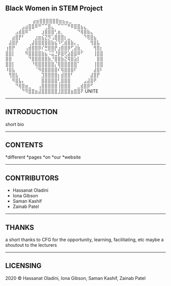 ## Black Women in STEM Project ##

⠀⠀⠀⠀⠀⠀⠀⠀ ⣴⣶⣿⣿⣿⣿⣿⣿⣶⣦⣤⣀⠀⠀⠀⠀⠀⠀⠀⠀
⠀⠀⠀⠀⠀⣠⣴⣿⣿⠿⠛⠉⢉⣿⣄⠀⠉⠉⠉⠛⠿⣿⣿⣦⣄⠀⠀⠀⠀⠀
⠀⠀⠀⣠⣾⣿⠿⠉⠀⠀⠀⣰⣿⣿⣿⢃⣶⡀⠀⠀⠀⠀⠙⢿⣿⣷⣄⠀⠀⠀
⠀⠀⣴⣿⡟⠃⠀⠀⠀⣰⣶⣮⣝⡻⢡⣿⣿⣿⡆⣀⠀⠀⠀⠀⠙⢿⣿⣦⠀⠀
⠀⣼⣿⡟⠀⠀⠀⢀⣼⣿⣿⣿⣿⣿⣷⣮⠹⢋⣾⣿⣷⡄⡀⠀⠀⠀⢻⣿⣧⠀
⢰⣿⡟⠀⠀⠀⢠⣾⣿⣿⡿⠎⣛⣿⣿⡟⣰⣿⣿⡿⢋⣼⣷⡀⠀⠀⠀⢻⣿⡆
⣿⣿⡇⠀⠀⠀⠻⣿⣿⣿⣿⣷⣦⠨⣭⣘⡿⣿⢟⣵⣿⣿⠿⠋⠀⠀⠀⢸⣿⣿
⣿⣿⠀⠀⠀⠀⠀⠙⣿⣿⣿⣿⣿⣷⡘⣿⣿⣷⣝⢿⣿⣵⡇⠀⠀⠀⠀⠀⣿⣿
⣿⣿⡇⠀⠀⠀⠀⠀⠘⢿⣿⣿⣿⣿⣿⡌⢿⣿⣿⣿⣿⣿⠁⠀⠀⠀⠀⢸⣿⣿
⠸⣿⣧⠀⠀⠀⠀⠀⠀⠈⠻⣿⣿⣿⣿⣿⠎⢿⣿⣿⣿⠏⠀⠀⠀⠀⠀⣼⣿⠇
⠀⢻⣿⣧⠀⠀⠀⠀⠀⠀⠀⣹⣿⣿⣿⣿⡆⣾⣿⣿⠃⠀⠀⠀⠀⠀⣼⣿⡟⠀
⠀⠀⠻⣿⣧⡄⠀⠀⠀⠀⠀⣿⣿⣿⣿⣿⢃⣿⣿⣿⠀⠀⠀⠀⣠⣼⣿⠟⠀⠀
⠀⠀⠀⠙⢿⣿⣶⣀⠀⠀⢠⣿⣿⣿⣿⣿⢸⣿⣿⣿⠀⠀⣀⣾⣿⡿⠋⠀⠀⠀
⠀⠀⠀⠀⠀⠙⠻⣿⣿⣶⣼⣿⣿⣿⣿⣿⣸⣿⣿⣿⣶⣿⣿⠟     UNITE


--------------------------------------

## INTRODUCTION ##

short bio


--------------------------------------

## CONTENTS ##

*different
*pages
*on
*our
*website


--------------------------------------

## CONTRIBUTORS ##

- Hassanat Oladini
- Iona Gibson
- Saman Kashif
- Zainab Patel


--------------------------------------

## THANKS ##

a short thanks to CFG for the opportunity, learning, facilitating, etc
maybe a shoutout to the lecturers


--------------------------------------

## LICENSING ##

2020 © Hassanat Oladini, Iona Gibson, Saman Kashif, Zainab Patel 
